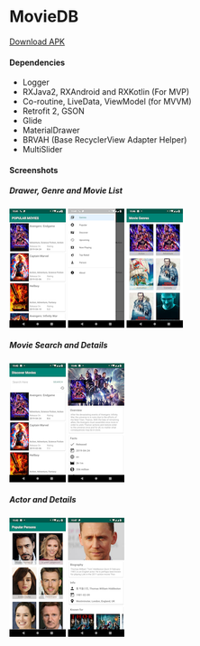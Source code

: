 # MovieDB

[Download APK](https://github.com/fahimshahrierrasel/moviedb/releases/download/v1.0/MovieDB_debug.apk)


#### Dependencies
* Logger
* RXJava2, RXAndroid and RXKotlin (For MVP)
* Co-routine, LiveData, ViewModel (for MVVM)  
* Retrofit 2, GSON
* Glide
* MaterialDrawer
* BRVAH (Base RecyclerView Adapter Helper)
* MultiSlider

#### Screenshots
##### Drawer, Genre and Movie List
![Screenshot 1](./screenshots/1.png) ![Screenshot 2](./screenshots/2.png) ![Screenshot 3](./screenshots/3.png) 
##### Movie Search and Details
![Screenshot 4](./screenshots/4.png) ![Screenshot 5](./screenshots/5.png)
##### Actor and Details
![Screenshot 6](./screenshots/6.png) ![Screenshot 7](./screenshots/7.png)
